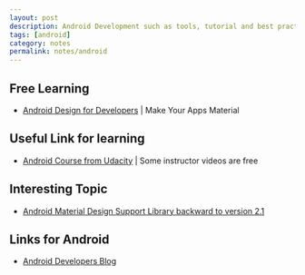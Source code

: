 ```yaml
---
layout: post
description: Android Development such as tools, tutorial and best practices
tags: [android]
category: notes
permalink: notes/android
---
```


## Free Learning
- [Android Design for Developers](https://www.udacity.com/course/android-design-for-developers--ud862) | Make Your Apps Material

## Useful Link for learning
- [Android Course from Udacity](https://www.udacity.com/courses/android) | Some instructor videos are free

## Interesting Topic
- [Android Material Design Support Library backward to version 2.1](http://android-developers.blogspot.com/2015/05/android-design-support-library.html)

## Links for Android
- [Android Developers Blog](http://android-developers.blogspot.com/)
